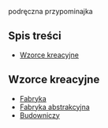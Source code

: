 podręczna przypominajka
## Spis treści
* [Wzorce kreacyjne](#wzorce-kreacyjne)


## Wzorce kreacyjne
* [Fabryka](https://github.com/SlawomirK/PrzykladyWzorcowProjektowych/blob/master/src/kreacyjne/Fabryka.java)
* [Fabryka abstrakcyjna](https://github.com/SlawomirK/PrzykladyWzorcowProjektowych/blob/master/src/kreacyjne/FabrykaAbstrakcyjna.java)
* [Budowniczy](https://github.com/SlawomirK/PrzykladyWzorcowProjektowych/blob/master/src/kreacyjne/Budowniczy.java)
